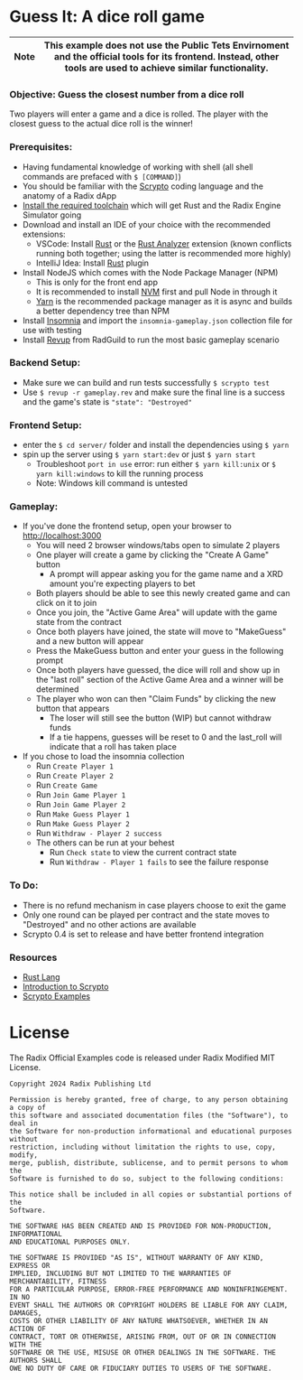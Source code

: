 # Guess It: A dice roll game 

| **Note** | This example does not use the Public Tets Envirnoment and the official tools for its frontend. Instead, other tools are used to achieve similar functionality.    |
| -------- | ----------------------------------------------------------------------------------------------------------------------------------------------------------------- |

### Objective: Guess the closest number from a dice roll
Two players will enter a game and a dice is rolled. The player with the closest guess to the actual dice roll is the winner!

### Prerequisites:
- Having fundamental knowledge of working with shell (all shell commands are prefaced with `$ [COMMAND]`)
- You should be familiar with the [Scrypto](https://docs.radixdlt.com/main/scrypto/introduction.html) coding language and the anatomy of a Radix dApp
- [Install the required toolchain](https://docs.radixdlt.com/main/scrypto/getting-started/install-scrypto.html) which will get Rust and the Radix Engine Simulator going
- Download and install an IDE of your choice with the recommended extensions:
  - VSCode: Install [Rust](https://github.com/rust-lang/vscode-rust) or the [Rust Analyzer](https://github.com/rust-lang/rust-analyzer) extension (known conflicts running both together; using the latter is recommended more highly)
  - IntelliJ Idea: Install [Rust](https://plugins.jetbrains.com/plugin/8182-rust) plugin
- Install NodeJS which comes with the Node Package Manager (NPM)
  - This is only for the front end app 
  - It is recommended to install [NVM](https://github.com/nvm-sh/nvm) first and pull Node in through it
  - [Yarn](https://classic.yarnpkg.com/lang/en/docs/install/#mac-stable) is the recommended package manager as it is async and builds a better dependency tree than NPM
- Install [Insomnia](https://insomnia.rest/download) and import the `insomnia-gameplay.json` collection file for use with testing
- Install [Revup](https://github.com/RadGuild/revup) from RadGuild to run the most basic gameplay scenario 

### Backend Setup:
- Make sure we can build and run tests successfully `$ scrypto test`
- Use `$ revup -r gameplay.rev` and make sure the final line is a success and the game's state is `"state": "Destroyed"`

### Frontend Setup:
- enter the `$ cd server/` folder and install the dependencies using `$ yarn`
- spin up the server using `$ yarn start:dev` or just `$ yarn start`
  - Troubleshoot `port in use` error: run either `$ yarn kill:unix` or `$ yarn kill:windows` to kill the running process
  - Note: Windows kill command is untested

### Gameplay:
- If you've done the frontend setup, open your browser to [http://localhost:3000](http://localhost:3000)
  - You will need 2 browser windows/tabs open to simulate 2 players
  - One player will create a game by clicking the "Create A Game" button
    - A prompt will appear asking you for the game name and a XRD amount you're expecting players to bet
  - Both players should be able to see this newly created game and can click on it to join
  - Once you join, the "Active Game Area" will update with the game state from the contract
  - Once both players have joined, the state will move to "MakeGuess" and a new button will appear
  - Press the MakeGuess button and enter your guess in the following prompt
  - Once both players have guessed, the dice will roll and show up in the "last roll" section of the Active Game Area and a winner will be determined
  - The player who won can then "Claim Funds" by clicking the new button that appears
    - The loser will still see the button (WIP) but cannot withdraw funds
    - If a tie happens, guesses will be reset to 0 and the last_roll will indicate that a roll has taken place
- If you chose to load the insomnia collection
  - Run `Create Player 1`
  - Run `Create Player 2`
  - Run `Create Game`
  - Run `Join Game Player 1`
  - Run `Join Game Player 2`
  - Run `Make Guess Player 1`
  - Run `Make Guess Player 2`
  - Run `Withdraw - Player 2 success`
  - The others can be run at your behest
    - Run `Check state` to view the current contract state
    - Run `Withdraw - Player 1 fails` to see the failure response

### To Do:
- There is no refund mechanism in case players choose to exit the game
- Only one round can be played per contract and the state moves to "Destroyed" and no other actions are available
- Scrypto 0.4 is set to release and have better frontend integration

### Resources
- [Rust Lang](https://doc.rust-lang.org/book)
- [Introduction to Scrypto](https://docs.radixdlt.com/main/scrypto/introduction.html)
- [Scrypto Examples](https://github.com/radixdlt/community-scrypto-examples)

# License

The Radix Official Examples code is released under Radix Modified MIT License.

    Copyright 2024 Radix Publishing Ltd

    Permission is hereby granted, free of charge, to any person obtaining a copy of
    this software and associated documentation files (the "Software"), to deal in
    the Software for non-production informational and educational purposes without
    restriction, including without limitation the rights to use, copy, modify,
    merge, publish, distribute, sublicense, and to permit persons to whom the
    Software is furnished to do so, subject to the following conditions:

    This notice shall be included in all copies or substantial portions of the
    Software.

    THE SOFTWARE HAS BEEN CREATED AND IS PROVIDED FOR NON-PRODUCTION, INFORMATIONAL
    AND EDUCATIONAL PURPOSES ONLY.

    THE SOFTWARE IS PROVIDED "AS IS", WITHOUT WARRANTY OF ANY KIND, EXPRESS OR
    IMPLIED, INCLUDING BUT NOT LIMITED TO THE WARRANTIES OF MERCHANTABILITY, FITNESS
    FOR A PARTICULAR PURPOSE, ERROR-FREE PERFORMANCE AND NONINFRINGEMENT. IN NO
    EVENT SHALL THE AUTHORS OR COPYRIGHT HOLDERS BE LIABLE FOR ANY CLAIM, DAMAGES,
    COSTS OR OTHER LIABILITY OF ANY NATURE WHATSOEVER, WHETHER IN AN ACTION OF
    CONTRACT, TORT OR OTHERWISE, ARISING FROM, OUT OF OR IN CONNECTION WITH THE
    SOFTWARE OR THE USE, MISUSE OR OTHER DEALINGS IN THE SOFTWARE. THE AUTHORS SHALL
    OWE NO DUTY OF CARE OR FIDUCIARY DUTIES TO USERS OF THE SOFTWARE.